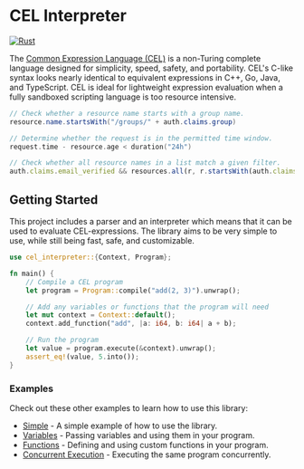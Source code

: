 # CEL Interpreter

[![Rust](https://github.com/clarkmcc/cel-rust/actions/workflows/rust.yml/badge.svg)](https://github.com/clarkmcc/cel-rust/actions/workflows/rust.yml)

The [Common Expression Language (CEL)](https://github.com/google/cel-spec) is a non-Turing complete language designed
for simplicity, speed, safety, and
portability. CEL's C-like syntax looks nearly identical to equivalent expressions in C++, Go, Java, and TypeScript. CEL
is ideal for lightweight expression evaluation when a fully sandboxed scripting language is too resource intensive.

```java
// Check whether a resource name starts with a group name.
resource.name.startsWith("/groups/" + auth.claims.group)
```

```go
// Determine whether the request is in the permitted time window.
request.time - resource.age < duration("24h")
```

```typescript
// Check whether all resource names in a list match a given filter.
auth.claims.email_verified && resources.all(r, r.startsWith(auth.claims.email))
```

## Getting Started

This project includes a parser and an interpreter which means that it can be used to evaluate CEL-expressions. The
library aims to be very simple to use, while still being fast, safe, and customizable.

```rust
use cel_interpreter::{Context, Program};

fn main() {
    // Compile a CEL program
    let program = Program::compile("add(2, 3)").unwrap();

    // Add any variables or functions that the program will need
    let mut context = Context::default();
    context.add_function("add", |a: i64, b: i64| a + b);

    // Run the program
    let value = program.execute(&context).unwrap();
    assert_eq!(value, 5.into());
}
```

### Examples

Check out these other examples to learn how to use this library:

- [Simple](../example/src/simple.rs) - A simple example of how to use the library.
- [Variables](../example/src/variables.rs) - Passing variables and using them in your program.
- [Functions](../example/src/functions.rs) - Defining and using custom functions in your program.
- [Concurrent Execution](../example/src/threads.rs) - Executing the same program concurrently.
